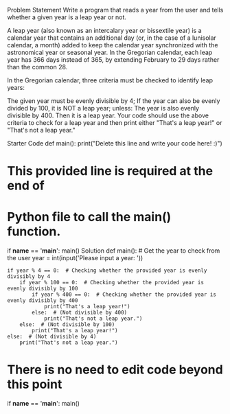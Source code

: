 Problem Statement
Write a program that reads a year from the user and tells whether a given year is a leap year or not.

A leap year (also known as an intercalary year or bissextile year) is a calendar year that contains an additional day (or, in the case of a lunisolar calendar, a month) added to keep the calendar year synchronized with the astronomical year or seasonal year. In the Gregorian calendar, each leap year has 366 days instead of 365, by extending February to 29 days rather than the common 28.

In the Gregorian calendar, three criteria must be checked to identify leap years:

The given year must be evenly divisible by 4;
If the year can also be evenly divided by 100, it is NOT a leap year; unless:
The year is also evenly divisible by 400. Then it is a leap year.
Your code should use the above criteria to check for a leap year and then print either "That's a leap year!" or "That's not a leap year."

Starter Code
def main():
    print("Delete this line and write your code here! :)")


# This provided line is required at the end of
# Python file to call the main() function.
if __name__ == '__main__':
    main()
Solution
def main():
    # Get the year to check from the user
    year = int(input('Please input a year: '))

    if year % 4 == 0:  # Checking whether the provided year is evenly divisibly by 4
        if year % 100 == 0:  # Checking whether the provided year is evenly divisibly by 100
            if year % 400 == 0:  # Checking whether the provided year is evenly divisibly by 400
                print("That's a leap year!")
            else:  # (Not divisible by 400)
                print("That's not a leap year.")
        else:  # (Not divisible by 100)
            print("That's a leap year!")
    else:  # (Not divisible by 4)
        print("That's not a leap year.")


# There is no need to edit code beyond this point

if __name__ == '__main__':
    main()